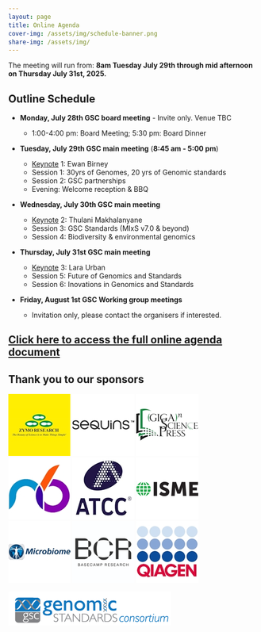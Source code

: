 ```yaml
---
layout: page
title: Online Agenda
cover-img: /assets/img/schedule-banner.png
share-img: /assets/img/
---
```


The meeting will run from: 
     **8am Tuesday July 29th through mid afternoon on Thursday July 31st, 2025.**

## Outline Schedule 

* **Monday, July 28th GSC board meeting** - Invite only. Venue TBC
    * 1:00-4:00 pm: Board Meeting; 5:30 pm: Board Dinner

* **Tuesday, July 29th GSC main meeting** (**8:45 am - 5:00 pm**) 
  * [Keynote](https://genomicsstandardsconsortium.github.io/GSC25-Cambridge/pages/keynotes/) 1: Ewan Birney
  * Session 1: 30yrs of Genomes, 20 yrs of Genomic standards 
  * Session 2: GSC partnerships 
  * Evening: Welcome reception & BBQ
  
* **Wednesday, July 30th GSC main meeting** 
  * [Keynote](https://genomicsstandardsconsortium.github.io/GSC25-Cambridge/pages/keynotes/) 2: Thulani Makhalanyane
  * Session 3: GSC Standards (MIxS v7.0 & beyond)
  * Session 4: Biodiversity & environmental genomics 

* **Thursday, July 31st GSC main meeting**
  * [Keynote](https://genomicsstandardsconsortium.github.io/GSC25-Cambridge/pages/keynotes/) 3: Lara Urban
  * Session 5: Future of Genomics and Standards 
  * Session 6: Inovations in Genomics and Standards 

* **Friday, August 1st GSC Working group meetings**
  * Invitation only, please contact the organisers if interested.
  
<!--
## Agenda

[ ![Final-agenda-day1](./images/Agenda-Day1.jpg) ](../../assets/GSC25-Agenda-Day1.pdf)
[ ![Final-agenda-day2](./images/Agenda-Day2.jpg) ](../../assets/GSC25-Agenda-Day2.pdf)
[ ![Final-agenda-day3](./images/Agenda-Day3.jpg) ](../../assets/GSC25-Agenda-Day3.pdf)
-->
## [Click here to access the full online agenda document](https://docs.google.com/document/d/1xfn74Uto70wPfVtkuwol-1x3txy5k5tT/edit?usp=sharing&ouid=117709603251193000699&rtpof=true&sd=true)


## Thank you to our sponsors

![Platinum1](./images/ZymoResearch-yellow-125.jpg)	![Gold1](./images/Sequins_Logo-125.png)	![Gold2](./images/GSPress-125.jpg) ![Silver1](./images/n6tec-125.jpg)	![Silver2](./images/ATCC_logo_v125.jpg)	![Silver3](./images/ISME-Logo-125.png)	![Bronze1](./images/microbiome_logo-125.jpg)	![Bronze2](./images/basecamp_research_logo-125.png) 	![Bronze3](./images/qiagen-logo-125.jpg) 	



[ ![GenSC](../assets/img/gsc_logo_sml.png) ](https://www.gensc.org/)
